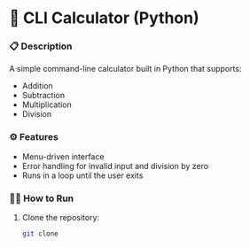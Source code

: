 # 🧮 CLI Calculator (Python)

### 📋 Description
A simple command-line calculator built in Python that supports:
- Addition
- Subtraction
- Multiplication
- Division

### ⚙️ Features
- Menu-driven interface
- Error handling for invalid input and division by zero
- Runs in a loop until the user exits

### 🧑‍💻 How to Run
1. Clone the repository:
   ```bash
   git clone 
